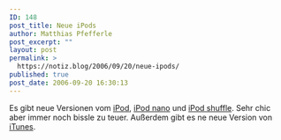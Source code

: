 ```yaml
---
ID: 148
post_title: Neue iPods
author: Matthias Pfefferle
post_excerpt: ""
layout: post
permalink: >
  https://notiz.blog/2006/09/20/neue-ipods/
published: true
post_date: 2006-09-20 16:30:13
---
```

Es gibt neue Versionen vom <a href="http://www.apple.com/de/ipod/ipod.html">iPod</a>, <a href="http://www.apple.com/de/ipodnano/">iPod nano</a> und <a href="http://www.apple.com/de/ipodshuffle/">iPod shuffle</a>. Sehr chic aber immer noch bissle zu teuer.
Außerdem gibt es ne neue Version von <a href="http://www.apple.com/de/itunes/overview/">iTunes</a>.